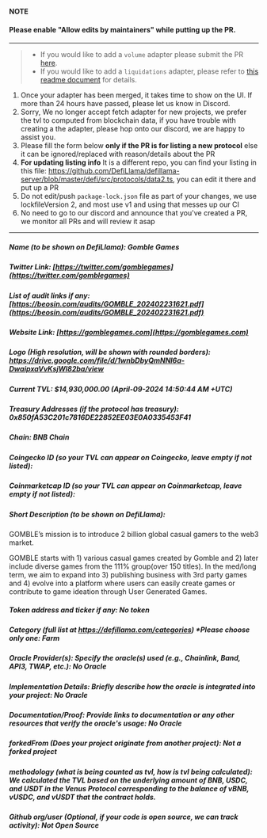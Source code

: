 **NOTE**

#### Please enable "Allow edits by maintainers" while putting up the PR.

---

> - If you would like to add a `volume` adapter please submit the PR [here](https://github.com/DefiLlama/adapters).
> - If you would like to add a `liquidations` adapter, please refer to [this readme document](https://github.com/DefiLlama/DefiLlama-Adapters/tree/main/liquidations) for details.

1. Once your adapter has been merged, it takes time to show on the UI. If more than 24 hours have passed, please let us know in Discord.
2. Sorry, We no longer accept fetch adapter for new projects, we prefer the tvl to computed from blockchain data, if you have trouble with creating a the adapter, please hop onto our discord, we are happy to assist you.
3. Please fill the form below  **only if the PR is for listing a new protocol** else it can be ignored/replaced with reason/details about the PR
4. **For updating listing info** It is a different repo, you can find your listing in this file: https://github.com/DefiLlama/defillama-server/blob/master/defi/src/protocols/data2.ts, you can  edit it there and put up a PR
5. Do not edit/push `package-lock.json` file as part of your changes, we use lockfileVersion 2, and most use v1 and using that messes up our CI
6. No need to go to our discord and announce that you've created a PR, we monitor all PRs and will review it asap

---
##### Name (to be shown on DefiLlama): Gomble Games


##### Twitter Link: [https://twitter.com/gomblegames](https://twitter.com/gomblegames)


##### List of audit links if any: [https://beosin.com/audits/GOMBLE_202402231621.pdf](https://beosin.com/audits/GOMBLE_202402231621.pdf)


##### Website Link: [https://gomblegames.com](https://gomblegames.com)


##### Logo (High resolution, will be shown with rounded borders): https://drive.google.com/file/d/1wnbDbyQmNNl6a-DwaipxaVvKsjWl82ba/view


##### Current TVL: $14,930,000.00 (April-09-2024 14:50:44 AM +UTC)


##### Treasury Addresses (if the protocol has treasury): 0x850fA53C201c7816DE22852EE03E0A0335453F41


##### Chain: BNB Chain


##### Coingecko ID (so your TVL can appear on Coingecko, leave empty if not listed): 


##### Coinmarketcap ID (so your TVL can appear on Coinmarketcap, leave empty if not listed): 


##### Short Description (to be shown on DefiLlama): 
GOMBLE’s mission is to introduce 2 billion global casual gamers to the web3 market. 

GOMBLE starts with 1) various casual games created by Gomble and 2) later include diverse games from the 111% group(over 150 titles). In the med/long term, we aim to expand into 3) publishing business with 3rd party games and 4) evolve into a platform where users can easily create games or contribute to game ideation through User Generated Games.


##### Token address and ticker if any: No token


##### Category (full list at https://defillama.com/categories) *Please choose only one: Farm


##### Oracle Provider(s): Specify the oracle(s) used (e.g., Chainlink, Band, API3, TWAP, etc.): No Oracle
##### Implementation Details: Briefly describe how the oracle is integrated into your project: No Oracle
##### Documentation/Proof: Provide links to documentation or any other resources that verify the oracle's usage: No Oracle

##### forkedFrom (Does your project originate from another project): Not a forked project


##### methodology (what is being counted as tvl, how is tvl being calculated): We calculated the TVL based on the underlying amount of BNB, USDC, and USDT in the Venus Protocol corresponding to the balance of vBNB, vUSDC, and vUSDT that the contract holds.


##### Github org/user (Optional, if your code is open source, we can track activity): Not Open Source
